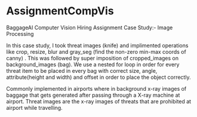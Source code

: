 # AssignmentCompVis

BaggageAI Computer Vision Hiring Assignment
Case Study:- Image Processing 

In this case study, I took threat images (knife) and implimented operations like crop, resize, blur and gray_seg (find the non-zero min-max coords of canny) . This was
followed by super imposition of cropped_images on background_images (bag). We use a nested for loop in order for every threat item to be placed in every bag with correct 
size, angle, attribute(height and width) and offset in order to place the object correctly. 

Commonly implemented in airports where in background x-ray images of baggage that gets generated after passing through a X-ray machine at 
airport. Threat images are the x-ray images of threats that are prohibited at airport while travelling.

